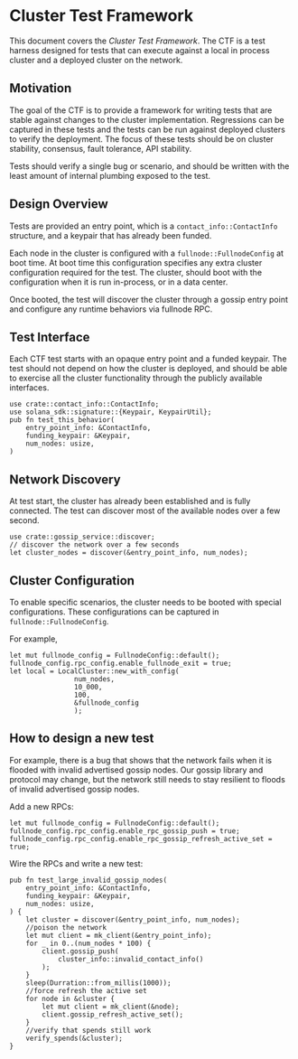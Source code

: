 # Cluster Test Framework

This document covers the *Cluster Test Framework*.  The CTF is a test harness
designed for tests that can execute against a local in process cluster and a
deployed cluster on the network.

## Motivation

The goal of the CTF is to provide a framework for writing tests that are stable
against changes to the cluster implementation.  Regressions can be captured in
these tests and the tests can be run against deployed clusters to verify the
deployment.  The focus of these tests should be on cluster stability, consensus,
fault tolerance, API stability.

Tests should verify a single bug or scenario, and should be written with the
least amount of internal plumbing exposed to the test.

## Design Overview

Tests are provided an entry point, which is a `contact_info::ContactInfo`
structure, and a keypair that has already been funded.

Each node in the cluster is configured with a `fullnode::FullnodeConfig` at boot
time.  At boot time this configuration specifies any extra cluster configuration
required for the test. The cluster, should boot with the configuration when it
is run in-process, or in a data center.

Once booted, the test will discover the cluster through a gossip entry point and
configure any runtime behaviors via fullnode RPC.

## Test Interface

Each CTF test starts with an opaque entry point and a funded keypair.  The test
should not depend on how the cluster is deployed, and should be able to exercise
all the cluster functionality through the publicly available interfaces.

```
use crate::contact_info::ContactInfo;
use solana_sdk::signature::{Keypair, KeypairUtil};
pub fn test_this_behavior(
    entry_point_info: &ContactInfo,
    funding_keypair: &Keypair,
    num_nodes: usize,
)
```


## Network Discovery

At test start, the cluster has already been established and is fully connected.
The test can discover most of the available nodes over a few second.

```
use crate::gossip_service::discover;
// discover the network over a few seconds
let cluster_nodes = discover(&entry_point_info, num_nodes);
```

## Cluster Configuration

To enable specific scenarios, the cluster needs to be booted with special
configurations.  These configurations can be captured in
`fullnode::FullnodeConfig`.

For example, 
```
let mut fullnode_config = FullnodeConfig::default();
fullnode_config.rpc_config.enable_fullnode_exit = true;
let local = LocalCluster::new_with_config(
                num_nodes,
                10_000,
                100,
                &fullnode_config
                );
```

## How to design a new test

For example, there is a bug that shows that the network fails when it is flooded
with invalid advertised gossip nodes.  Our gossip library and protocol may
change, but the network still needs to stay resilient to floods of invalid
advertised gossip nodes.

Add a new RPCs:

```
let mut fullnode_config = FullnodeConfig::default();
fullnode_config.rpc_config.enable_rpc_gossip_push = true;
fullnode_config.rpc_config.enable_rpc_gossip_refresh_active_set = true;
```

Wire the RPCs and write a new test:

``` 
pub fn test_large_invalid_gossip_nodes(
    entry_point_info: &ContactInfo,
    funding_keypair: &Keypair,
    num_nodes: usize,
) {
    let cluster = discover(&entry_point_info, num_nodes);
    //poison the network
    let mut client = mk_client(&entry_point_info);
    for _ in 0..(num_nodes * 100) {
        client.gossip_push(
            cluster_info::invalid_contact_info()
        );
    }
    sleep(Durration::from_millis(1000));
    //force refresh the active set
    for node in &cluster {
        let mut client = mk_client(&node);
        client.gossip_refresh_active_set();
    }
    //verify that spends still work
    verify_spends(&cluster);
}
```
